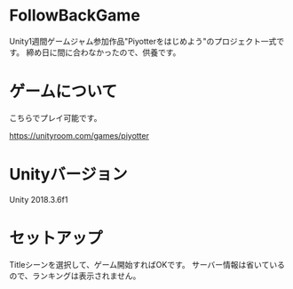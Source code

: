 # FollowBackGame
Unity1週間ゲームジャム参加作品"Piyotterをはじめよう"のプロジェクト一式です。
締め日に間に合わなかったので、供養です。

# ゲームについて
こちらでプレイ可能です。

https://unityroom.com/games/piyotter

# Unityバージョン

Unity 2018.3.6f1

# セットアップ
Titleシーンを選択して、ゲーム開始すればOKです。
サーバー情報は省いているので、ランキングは表示されません。
